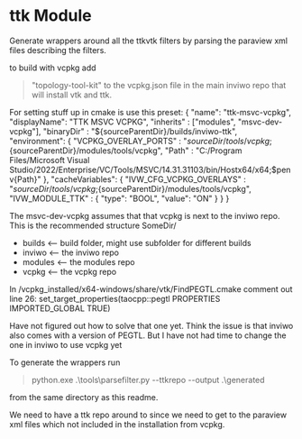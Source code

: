 # ttk Module

Generate wrappers around all the ttkvtk filters by parsing the paraview xml files
describing the filters.

to build with vcpkg add 
> "topology-tool-kit"
to the vcpkg.json file in the main inviwo repo
that will install vtk and ttk.

For setting stuff up in cmake is use this preset:
    {
      "name": "ttk-msvc-vcpkg",
      "displayName": "TTK MSVC VCPKG",
      "inherits" : ["modules", "msvc-dev-vcpkg"],
      "binaryDir" : "${sourceParentDir}/builds/inviwo-ttk",
      "environment": {
        "VCPKG_OVERLAY_PORTS" : "${sourceDir}/tools/vcpkg;${sourceParentDir}/modules/tools/vcpkg",
        "Path" : "C:/Program Files/Microsoft Visual Studio/2022/Enterprise/VC/Tools/MSVC/14.31.31103/bin/Hostx64/x64;$penv{Path}"
      },
      "cacheVariables": {
        "IVW_CFG_VCPKG_OVERLAYS" : "${sourceDir}/tools/vcpkg;${sourceParentDir}/modules/tools/vcpkg",
        "IVW_MODULE_TTK" :          { "type": "BOOL", "value": "ON" }
      }
    }

The msvc-dev-vcpkg assumes that that vcpkg is next to the inviwo repo.
This is the recommended structure
SomeDir/
 - builds   <-- build folder, might use subfolder for different builds
 - inviwo   <-- the inviwo repo
 - modules  <-- the modules repo
 - vcpkg    <-- the vcpkg repo


In
<build>/vcpkg_installed/x64-windows/share/vtk/FindPEGTL.cmake
comment out line 26:
    set_target_properties(taocpp::pegtl PROPERTIES IMPORTED_GLOBAL TRUE)

Have not figured out how to solve that one yet.
Think the issue is that inviwo also comes with a version of PEGTL. 
But I have not had time to change the one in inviwo to use vcpkg yet


To generate the wrappers run

>  python.exe .\tools\parsefilter.py --ttkrepo <path to a ttk repo> --output .\generated

from the same directory as this readme.

We need to have a ttk repo around to since we need to get to the paraview xml files which not 
included in the installation from vcpkg.